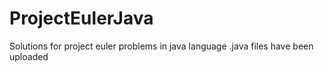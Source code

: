 # ProjectEulerJava
Solutions for project euler problems in java language
.java files have been uploaded
